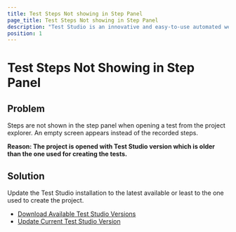 ```yaml
---
title: Test Steps Not showing in Step Panel
page_title: Test Steps Not showing in Step Panel
description: "Test Studio is an innovative and easy-to-use automated web, WPF and load testing solution. Test Studio tests support essential technologies like ASP.NET AJAX, Silverlight, PHP and MVC. HTML5, Testing framework, functional testing, performance testing, load testing, exploratory testing, manual testing."
position: 1
---
```

# Test Steps Not Showing in Step Panel


## Problem

Steps are not shown in the step panel when opening a test from the project explorer. An empty screen appears instead of the recorded steps.

**Reason: The project is opened with Test Studio version which is older than the one used for creating the tests.** 

## Solution

Update the Test Studio installation to the latest available or least to the one used to create the project.

- <a href="/prerequisites/installation/manual-download#download-the-test-studio-installation-file" target="_blank">Download Available Test Studio Versions</a>
- <a href="/prerequisites/installation/check-for-updates" target="_blank">Update Current Test Studio Version</a>
